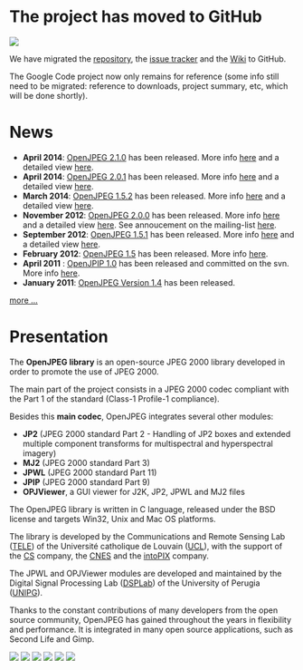 # The project has moved to GitHub #

[![](https://cloud.githubusercontent.com/assets/530396/7182581/0724b71a-e45b-11e4-9bff-a65496d4773e.png)](http://github.com)

We have migrated the [repository](https://github.com/uclouvain/openjpeg), the [issue tracker](https://github.com/uclouvain/openjpeg/issues) and the [Wiki](https://github.com/uclouvain/openjpeg/wiki) to GitHub.

The Google Code project now only remains for reference (some info still need to be migrated: reference to downloads, project summary, etc, which will be done shortly).

# News #
  * **April 2014**: [OpenJPEG 2.1.0](Downloads.md) has been released. More info [here](http://openjpeg.googlecode.com/svn/tags/version.2.1/NEWS) and a detailed view [here](http://openjpeg.googlecode.com/svn/tags/version.2.1/CHANGES).
  * **April 2014**: [OpenJPEG 2.0.1](Downloads.md) has been released. More info [here](http://openjpeg.googlecode.com/svn/tags/version.2.0.1/NEWS) and a detailed view [here](http://openjpeg.googlecode.com/svn/tags/version.2.0.1/CHANGES).
  * **March 2014**: [OpenJPEG 1.5.2](Downloads.md) has been released. More info [here](http://openjpeg.googlecode.com/svn/tags/version.1.5.2/NEWS) and a detailed view [here](http://openjpeg.googlecode.com/svn/tags/version.1.5.2/CHANGES).
  * **November 2012**: [OpenJPEG 2.0.0](http://code.google.com/p/openjpeg/downloads/list) has been released. More info [here](http://openjpeg.googlecode.com/svn/branches/openjpeg-2.0/NEWS) and a detailed view [here](http://openjpeg.googlecode.com/svn/tags/version.2.0/CHANGES). See annoucement on the mailing-list [here](https://groups.google.com/d/msg/openjpeg/r8OtfyX0ukQ/f2AZQ6YTMx8J).
  * **September 2012**: [OpenJPEG 1.5.1](http://code.google.com/p/openjpeg/downloads/list) has been released. More info [here](http://openjpeg.googlecode.com/svn/branches/openjpeg-1.5/NEWS) and a detailed view [here](http://openjpeg.googlecode.com/svn/tags/version.1.5.1/CHANGES).
  * **February 2012**: [OpenJPEG 1.5](http://code.google.com/p/openjpeg/downloads/list) has been released. More info [here](http://openjpeg.googlecode.com/svn/branches/openjpeg-1.5/NEWS).
  * **April 2011** : [OpenJPIP 1.0](http://code.google.com/p/openjpeg/downloads/list) has been released and committed on the svn. More info [here](http://code.google.com/p/openjpeg/wiki/JPIP).
  * **January 2011**: [OpenJPEG Version 1.4](http://code.google.com/p/openjpeg/downloads/list) has been released.

[more ...](WhatsNew.md)

# Presentation #

The **OpenJPEG library** is an open-source JPEG 2000 library developed in order to promote the use of JPEG 2000.

The main part of the project consists in a JPEG 2000 codec compliant with the Part 1 of the standard (Class-1 Profile-1 compliance).

Besides this **main codec**, OpenJPEG integrates several other modules:
  * **JP2** (JPEG 2000 standard Part 2 - Handling of JP2 boxes and extended multiple component transforms for multispectral and hyperspectral imagery)
  * **MJ2** (JPEG 2000 standard Part 3)
  * **JPWL** (JPEG 2000 standard Part 11)
  * **JPIP** (JPEG 2000 standard Part 9)
  * **OPJViewer**, a GUI viewer for J2K, JP2, JPWL and MJ2 files

The OpenJPEG library is written in C language, released under the BSD license and targets Win32, Unix and Mac OS platforms.

The library is developed by the Communications and Remote Sensing Lab ([TELE](http://www.tele.ucl.ac.be)) of the Université catholique de Louvain ([UCL](http://www.uclouvain.be)), with the support of the [CS](http://www.c-s.fr/) company, the [CNES](http://www.cnes.fr/) and the [intoPIX](http://www.intopix.com) company.

The JPWL and OPJViewer modules are developed and maintained by the Digital Signal Processing Lab ([DSPLab](http://dsplab.diei.unipg.it/)) of the University of Perugia ([UNIPG](http://unipg.it/)).

Thanks to the constant contributions of many developers from the open source community, OpenJPEG has gained throughout the years in flexibility and performance. It is integrated in many open source applications, such as Second Life and Gimp.

[![](http://www.openjpeg.org/images/UCL_logo.png)](http://www.uclouvain.be)    [![](http://www.openjpeg.org/images/logo_icteam.jpg)](http://www.uclouvain.be/en-icteam.html)    [![](http://www.openjpeg.org/images/logo_intopix_small.png)](http://www.intopix.com)    [![](http://www.openjpeg.org/images/cs_logo.png)](http://www.c-s.fr)    [![](http://www.openjpeg.org/images/cnes_small_logo2.jpg)](http://www.cnes.fr)    [![](http://www.openjpeg.org/images/unipg_logo.png)](http://dsplab.diei.unipg.it/)
